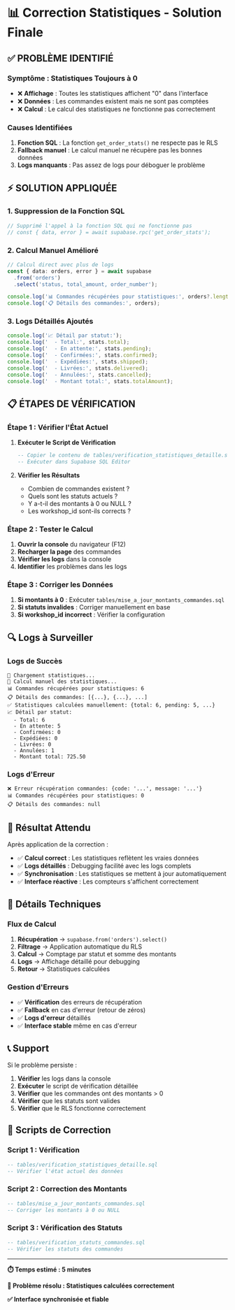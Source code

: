 # 📊 Correction Statistiques - Solution Finale

## ✅ **PROBLÈME IDENTIFIÉ**

### **Symptôme : Statistiques Toujours à 0**
- ❌ **Affichage** : Toutes les statistiques affichent "0" dans l'interface
- ❌ **Données** : Les commandes existent mais ne sont pas comptées
- ❌ **Calcul** : Le calcul des statistiques ne fonctionne pas correctement

### **Causes Identifiées**
1. **Fonction SQL** : La fonction `get_order_stats()` ne respecte pas le RLS
2. **Fallback manuel** : Le calcul manuel ne récupère pas les bonnes données
3. **Logs manquants** : Pas assez de logs pour déboguer le problème

## ⚡ **SOLUTION APPLIQUÉE**

### **1. Suppression de la Fonction SQL**
```typescript
// Supprimé l'appel à la fonction SQL qui ne fonctionne pas
// const { data, error } = await supabase.rpc('get_order_stats');
```

### **2. Calcul Manuel Amélioré**
```typescript
// Calcul direct avec plus de logs
const { data: orders, error } = await supabase
  .from('orders')
  .select('status, total_amount, order_number');

console.log('📊 Commandes récupérées pour statistiques:', orders?.length || 0);
console.log('📋 Détails des commandes:', orders);
```

### **3. Logs Détaillés Ajoutés**
```typescript
console.log('📈 Détail par statut:');
console.log('  - Total:', stats.total);
console.log('  - En attente:', stats.pending);
console.log('  - Confirmées:', stats.confirmed);
console.log('  - Expédiées:', stats.shipped);
console.log('  - Livrées:', stats.delivered);
console.log('  - Annulées:', stats.cancelled);
console.log('  - Montant total:', stats.totalAmount);
```

## 📋 **ÉTAPES DE VÉRIFICATION**

### **Étape 1 : Vérifier l'État Actuel**

1. **Exécuter le Script de Vérification**
   ```sql
   -- Copier le contenu de tables/verification_statistiques_detaille.sql
   -- Exécuter dans Supabase SQL Editor
   ```

2. **Vérifier les Résultats**
   - Combien de commandes existent ?
   - Quels sont les statuts actuels ?
   - Y a-t-il des montants à 0 ou NULL ?
   - Les workshop_id sont-ils corrects ?

### **Étape 2 : Tester le Calcul**

1. **Ouvrir la console** du navigateur (F12)
2. **Recharger la page** des commandes
3. **Vérifier les logs** dans la console
4. **Identifier** les problèmes dans les logs

### **Étape 3 : Corriger les Données**

1. **Si montants à 0** : Exécuter `tables/mise_a_jour_montants_commandes.sql`
2. **Si statuts invalides** : Corriger manuellement en base
3. **Si workshop_id incorrect** : Vérifier la configuration

## 🔍 **Logs à Surveiller**

### **Logs de Succès**
```
🔄 Chargement statistiques...
🔄 Calcul manuel des statistiques...
📊 Commandes récupérées pour statistiques: 6
📋 Détails des commandes: [{...}, {...}, ...]
✅ Statistiques calculées manuellement: {total: 6, pending: 5, ...}
📈 Détail par statut:
  - Total: 6
  - En attente: 5
  - Confirmées: 0
  - Expédiées: 0
  - Livrées: 0
  - Annulées: 1
  - Montant total: 725.50
```

### **Logs d'Erreur**
```
❌ Erreur récupération commandes: {code: '...', message: '...'}
📊 Commandes récupérées pour statistiques: 0
📋 Détails des commandes: null
```

## 🎯 **Résultat Attendu**

Après application de la correction :
- ✅ **Calcul correct** : Les statistiques reflètent les vraies données
- ✅ **Logs détaillés** : Debugging facilité avec les logs complets
- ✅ **Synchronisation** : Les statistiques se mettent à jour automatiquement
- ✅ **Interface réactive** : Les compteurs s'affichent correctement

## 🔧 **Détails Techniques**

### **Flux de Calcul**
1. **Récupération** → `supabase.from('orders').select()`
2. **Filtrage** → Application automatique du RLS
3. **Calcul** → Comptage par statut et somme des montants
4. **Logs** → Affichage détaillé pour debugging
5. **Retour** → Statistiques calculées

### **Gestion d'Erreurs**
- ✅ **Vérification** des erreurs de récupération
- ✅ **Fallback** en cas d'erreur (retour de zéros)
- ✅ **Logs d'erreur** détaillés
- ✅ **Interface stable** même en cas d'erreur

## 📞 **Support**

Si le problème persiste :
1. **Vérifier** les logs dans la console
2. **Exécuter** le script de vérification détaillée
3. **Vérifier** que les commandes ont des montants > 0
4. **Vérifier** que les statuts sont valides
5. **Vérifier** que le RLS fonctionne correctement

## 🚀 **Scripts de Correction**

### **Script 1 : Vérification**
```sql
-- tables/verification_statistiques_detaille.sql
-- Vérifier l'état actuel des données
```

### **Script 2 : Correction des Montants**
```sql
-- tables/mise_a_jour_montants_commandes.sql
-- Corriger les montants à 0 ou NULL
```

### **Script 3 : Vérification des Statuts**
```sql
-- tables/verification_statuts_commandes.sql
-- Vérifier les statuts des commandes
```

---

**⏱️ Temps estimé : 5 minutes**

**🎯 Problème résolu : Statistiques calculées correctement**

**✅ Interface synchronisée et fiable**


